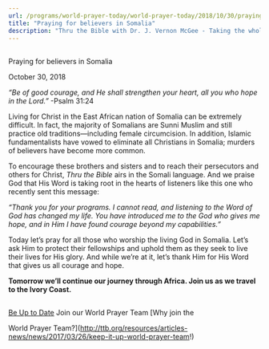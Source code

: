 ```yaml
---
url: /programs/world-prayer-today/world-prayer-today/2018/10/30/praying-for-believers-in-somalia
title: "Praying for believers in Somalia"
description: "Thru the Bible with Dr. J. Vernon McGee - Taking the whole Word to the whole world"
---
```







## 
 Praying for believers in Somalia


October 30, 2018




*“Be of good courage,* *and He shall strengthen your heart, all you who hope in the Lord.”* -Psalm 31:24  

  

Living for Christ in the East African nation of Somalia can be extremely difficult. In fact, the majority of Somalians are Sunni Muslim and still practice old traditions—including female circumcision. In addition, Islamic fundamentalists have vowed to eliminate all Christians in Somalia; murders of believers have become more common. 


To encourage these brothers and sisters and to reach their persecutors and others for Christ, *Thru the Bible* airs in the Somali language. And we praise God that His Word is taking root in the hearts of listeners like this one who recently sent this message: 


*“Thank you for your programs. I cannot read, and listening to the Word of God has changed my life. You have introduced me to the God who gives me hope, and in Him I have found courage beyond my capabilities.”* 


Today let’s pray for all those who worship the living God in Somalia. Let’s ask Him to protect their fellowships and uphold them as they seek to live their lives for His glory. And while we’re at it, let’s thank Him for His Word that gives us all courage and hope.


**Tomorrow we’ll continue our journey through Africa. Join us as we travel to the Ivory Coast.** 







## 




[Be Up to Date](http://feeds.feedburner.com/WorldPrayerToday "World Prayer Today RSS Feed")
Join our World Prayer Team
[Why join the  

World Prayer Team?](http://ttb.org/resources/articles-news/news/2017/03/26/keep-it-up-world-prayer-team!)




